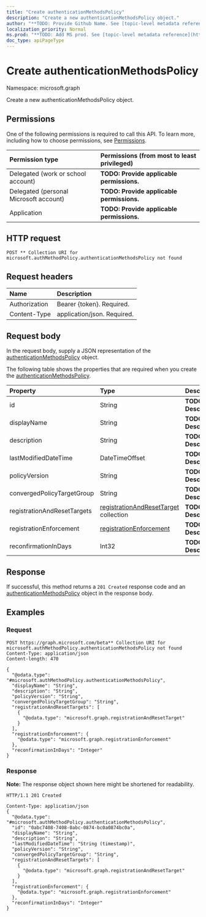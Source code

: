 ```yaml
---
title: "Create authenticationMethodsPolicy"
description: "Create a new authenticationMethodsPolicy object."
author: "**TODO: Provide Github Name. See [topic-level metadata reference](https://msgo.azurewebsites.net/add/document/guidelines/metadata.html#topic-level-metadata)**"
localization_priority: Normal
ms.prod: "**TODO: Add MS prod. See [topic-level metadata reference](https://msgo.azurewebsites.net/add/document/guidelines/metadata.html#topic-level-metadata)**"
doc_type: apiPageType
---
```


# Create authenticationMethodsPolicy
Namespace: microsoft.graph

Create a new authenticationMethodsPolicy object.

## Permissions
One of the following permissions is required to call this API. To learn more, including how to choose permissions, see [Permissions](/graph/permissions-reference).

|Permission type|Permissions (from most to least privileged)|
|:---|:---|
|Delegated (work or school account)|**TODO: Provide applicable permissions.**|
|Delegated (personal Microsoft account)|**TODO: Provide applicable permissions.**|
|Application|**TODO: Provide applicable permissions.**|

## HTTP request

<!-- {
  "blockType": "ignored"
}
-->
``` http
POST ** Collection URI for microsoft.authMethodPolicy.authenticationMethodsPolicy not found
```

## Request headers
|Name|Description|
|:---|:---|
|Authorization|Bearer {token}. Required.|
|Content-Type|application/json. Required.|

## Request body
In the request body, supply a JSON representation of the [authenticationMethodsPolicy](../resources/authenticationmethodspolicy.md) object.

The following table shows the properties that are required when you create the [authenticationMethodsPolicy](../resources/authenticationmethodspolicy.md).

|Property|Type|Description|
|:---|:---|:---|
|id|String|**TODO: Add Description**|
|displayName|String|**TODO: Add Description**|
|description|String|**TODO: Add Description**|
|lastModifiedDateTime|DateTimeOffset|**TODO: Add Description**|
|policyVersion|String|**TODO: Add Description**|
|convergedPolicyTargetGroup|String|**TODO: Add Description**|
|registrationAndResetTargets|[registrationAndResetTarget](../resources/registrationandresettarget.md) collection|**TODO: Add Description**|
|registrationEnforcement|[registrationEnforcement](../resources/registrationenforcement.md)|**TODO: Add Description**|
|reconfirmationInDays|Int32|**TODO: Add Description**|



## Response

If successful, this method returns a `201 Created` response code and an [authenticationMethodsPolicy](../resources/authenticationmethodspolicy.md) object in the response body.

## Examples

### Request
<!-- {
  "blockType": "request",
  "name": "create_authenticationmethodspolicy_from_"
}
-->
``` http
POST https://graph.microsoft.com/beta** Collection URI for microsoft.authMethodPolicy.authenticationMethodsPolicy not found
Content-Type: application/json
Content-length: 470

{
  "@odata.type": "#microsoft.authMethodPolicy.authenticationMethodsPolicy",
  "displayName": "String",
  "description": "String",
  "policyVersion": "String",
  "convergedPolicyTargetGroup": "String",
  "registrationAndResetTargets": [
    {
      "@odata.type": "microsoft.graph.registrationAndResetTarget"
    }
  ],
  "registrationEnforcement": {
    "@odata.type": "microsoft.graph.registrationEnforcement"
  },
  "reconfirmationInDays": "Integer"
}
```


### Response
**Note:** The response object shown here might be shortened for readability.
<!-- {
  "blockType": "response",
  "truncated": true,
  "@odata.type": "microsoft.authMethodPolicy.authenticationMethodsPolicy"
}
-->
``` http
HTTP/1.1 201 Created

Content-Type: application/json
{
  "@odata.type": "#microsoft.authMethodPolicy.authenticationMethodsPolicy",
  "id": "0abc7408-7408-0abc-0874-bc0a0874bc0a",
  "displayName": "String",
  "description": "String",
  "lastModifiedDateTime": "String (timestamp)",
  "policyVersion": "String",
  "convergedPolicyTargetGroup": "String",
  "registrationAndResetTargets": [
    {
      "@odata.type": "microsoft.graph.registrationAndResetTarget"
    }
  ],
  "registrationEnforcement": {
    "@odata.type": "microsoft.graph.registrationEnforcement"
  },
  "reconfirmationInDays": "Integer"
}
```


